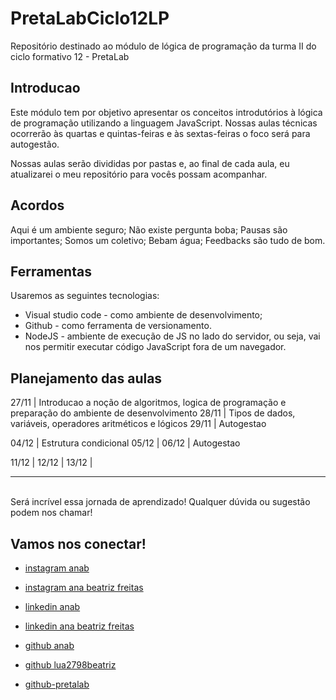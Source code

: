 # PretaLabCiclo12LP
Repositório destinado ao módulo de lógica de programação da turma II do ciclo formativo 12 - PretaLab

## Introducao
Este módulo tem por objetivo apresentar os conceitos introdutórios à lógica de programação utilizando a linguagem JavaScript. Nossas aulas técnicas ocorrerão às quartas e quintas-feiras e às sextas-feiras o foco será para autogestão.

Nossas aulas serão divididas por pastas e, ao final de cada aula, eu atualizarei o meu repositório para vocês possam acompanhar.

## Acordos
Aqui é um ambiente seguro;
Não existe pergunta boba;
Pausas são importantes;
Somos um coletivo;
Bebam água;
Feedbacks são tudo de bom.

## Ferramentas
Usaremos as seguintes tecnologias:
- Visual studio code - como ambiente de desenvolvimento;
- Github - como ferramenta de versionamento.
- NodeJS - ambiente de execução de JS no lado do servidor, ou seja, vai nos permitir executar código JavaScript fora de um navegador.

## Planejamento das aulas
27/11 | Introducao a noção de algoritmos, logica de programação e preparação do ambiente de desenvolvimento
28/11 | Tipos de dados, variáveis, operadores aritméticos e lógicos
29/11 | Autogestao 

04/12 | Estrutura condicional
05/12 | 
06/12 | Autogestao

11/12 |
12/12 | 
13/12 |

--- 
<br>
Será incrível essa jornada de aprendizado! Qualquer dúvida ou sugestão podem nos chamar!
<br>

## Vamos nos conectar!
- [instagram anab](https://www.instagram.com/anabtz.st/)
- [instagram ana beatriz freitas](https://www.instagram.com/lua2798_/)

- [linkedin anab](https://www.linkedin.com/in/anabsantoss/)
- [linkedin ana beatriz freitas](https://www.linkedin.com/in/anabeatrizfreitas98/)

- [github anab](https://github.com/anabiax)
- [github lua2798beatriz](https://github.com/lua2798beatriz)

- [github-pretalab](https://github.com/asilvaolabi)